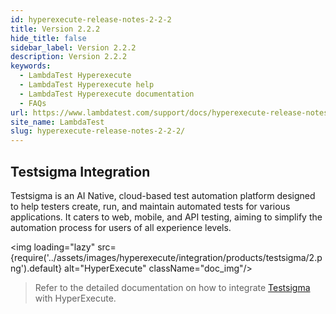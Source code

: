 ```yaml
---
id: hyperexecute-release-notes-2-2-2
title: Version 2.2.2
hide_title: false
sidebar_label: Version 2.2.2
description: Version 2.2.2
keywords:
  - LambdaTest Hyperexecute
  - LambdaTest Hyperexecute help
  - LambdaTest Hyperexecute documentation
  - FAQs
url: https://www.lambdatest.com/support/docs/hyperexecute-release-notes-2-2-2/
site_name: LambdaTest
slug: hyperexecute-release-notes-2-2-2/
---
```


<script type="application/ld+json"
      dangerouslySetInnerHTML={{ __html: JSON.stringify({
       "@context": "https://schema.org",
        "@type": "BreadcrumbList",
        "itemListElement": [{
          "@type": "ListItem",
          "position": 1,
          "name": "Home",
          "item": "https://www.lambdatest.com"
        },{
          "@type": "ListItem",
          "position": 2,
          "name": "Support",
          "item": "https://www.lambdatest.com/support/docs/"
        },{
          "@type": "ListItem",
          "position": 3,
          "name": "Version",
          "item": "https://www.lambdatest.com/support/docs/hyperexecute-release-notes-2-2-2/"
        }]
      })
    }}
></script>
## Testsigma Integration

Testsigma is an AI Native, cloud-based test automation platform designed to help testers create, run, and maintain automated tests for various applications. It caters to web, mobile, and API testing, aiming to simplify the automation process for users of all experience levels.

<img loading="lazy" src={require('../assets/images/hyperexecute/integration/products/testsigma/2.png').default} alt="HyperExecute" className="doc_img"/>

> Refer to the detailed documentation on how to integrate [Testsigma](/support/docs/hyperexecute-testsigma-integration/) with HyperExecute.